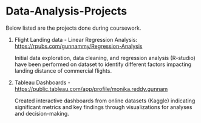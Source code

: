 # Data-Analysis-Projects

Below listed are the projects done during coursework.

1. Flight Landing data - Linear Regression Analysis: https://rpubs.com/gunnammy/Regression-Analysis

    Initial data exploration, data cleaning, and regression analysis (R-studio) have been performed on dataset to identify different
    factors impacting landing distance of commercial flights.

2. Tableau Dashboards - https://public.tableau.com/app/profile/monika.reddy.gunnam

    Created interactive dashboards from online datasets (Kaggle) indicating significant metrics and key findings through visualizations
    for analyses and decision-making.
